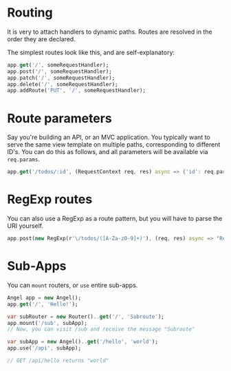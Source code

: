 # Routing
It is very to attach handlers to dynamic paths. Routes are resolved in the order they are declared.

The simplest routes look like this, and are self-explanatory:
```dart
app.get('/', someRequestHandler);
app.post('/', someRequestHandler);
app.patch('/', someRequestHandler);
app.delete('/', someRequestHandler);
app.addRoute('PUT', '/', someRequestHandler);
```

# Route parameters
Say you're building an API, or an MVC application. You typically want to serve the same view template on multiple paths, corresponding to different ID's. You can do this as follows, and all parameters will be available via `req.params`.

```dart
app.get('/todos/:id', (RequestContext req, res) async => {'id': req.params['id']});
```

# RegExp routes
You can also use a RegExp as a route pattern, but you will have to parse the URI yourself.

```dart
app.post(new RegExp(r'\/todos/([A-Za-z0-9]+)'), (req, res) async => "RegExp");
```

# Sub-Apps
You can `mount` routers, or `use` entire sub-apps.

```dart
Angel app = new Angel();
app.get('/', 'Hello!');

var subRouter = new Router()..get('/', 'Subroute');
app.mount('/sub', subApp);
// Now, you can visit /sub and receive the message "Subroute"

var subApp = new Angel()..get('/hello', 'world');
app.use('/api', subApp);

// GET /api/hello returns "world"
```